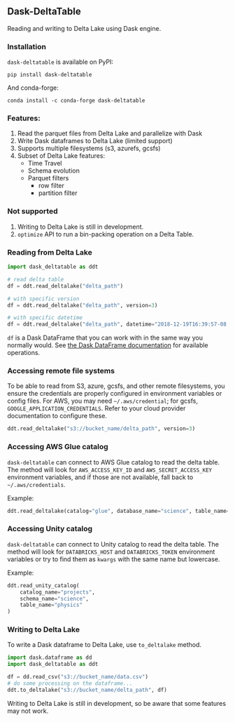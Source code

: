 ## Dask-DeltaTable

Reading and writing to Delta Lake using Dask engine.

### Installation

`dask-deltatable` is available on PyPI:

```
pip install dask-deltatable
```

And conda-forge:

```
conda install -c conda-forge dask-deltatable
```

### Features:

1. Read the parquet files from Delta Lake and parallelize with Dask
2. Write Dask dataframes to Delta Lake (limited support)
3. Supports multiple filesystems (s3, azurefs, gcsfs)
4. Subset of Delta Lake features:
   - Time Travel
   - Schema evolution
   - Parquet filters
     - row filter
     - partition filter

### Not supported

1. Writing to Delta Lake is still in development.
2. `optimize` API to run a bin-packing operation on a Delta Table.

### Reading from Delta Lake

```python
import dask_deltatable as ddt

# read delta table
df = ddt.read_deltalake("delta_path")

# with specific version
df = ddt.read_deltalake("delta_path", version=3)

# with specific datetime
df = ddt.read_deltalake("delta_path", datetime="2018-12-19T16:39:57-08:00")
```

`df` is a Dask DataFrame that you can work with in the same way you normally would. See
[the Dask DataFrame documentation](https://docs.dask.org/en/stable/dataframe.html) for
available operations.

### Accessing remote file systems

To be able to read from S3, azure, gcsfs, and other remote filesystems,
you ensure the credentials are properly configured in environment variables
or config files. For AWS, you may need `~/.aws/credential`; for gcsfs,
`GOOGLE_APPLICATION_CREDENTIALS`. Refer to your cloud provider documentation
to configure these.

```python
ddt.read_deltalake("s3://bucket_name/delta_path", version=3)
```

### Accessing AWS Glue catalog

`dask-deltatable` can connect to AWS Glue catalog to read the delta table.
The method will look for `AWS_ACCESS_KEY_ID` and `AWS_SECRET_ACCESS_KEY`
environment variables, and if those are not available, fall back to
`~/.aws/credentials`.

Example:

```python
ddt.read_deltalake(catalog="glue", database_name="science", table_name="physics")
```

### Accessing Unity catalog

`dask-deltatable` can connect to Unity catalog to read the delta table.
The method will look for `DATABRICKS_HOST` and `DATABRICKS_TOKEN` environment
variables or try to find them as `kwargs` with the same name but lowercase.

Example:

```python
ddt.read_unity_catalog(
    catalog_name="projects",
    schema_name="science",
    table_name="physics"
)
```

### Writing to Delta Lake

To write a Dask dataframe to Delta Lake, use `to_deltalake` method.

```python
import dask.dataframe as dd
import dask_deltatable as ddt

df = dd.read_csv("s3://bucket_name/data.csv")
# do some processing on the dataframe...
ddt.to_deltalake("s3://bucket_name/delta_path", df)
```

Writing to Delta Lake is still in development, so be aware that some features
may not work.
